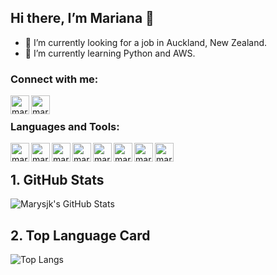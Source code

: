 ## Hi there, I’m Mariana 👋  
- 👀  I’m currently looking for a job in Auckland, New Zealand.
- 🌱  I’m currently learning Python and AWS.



### Connect with me:

[<img align="left" alt="marysjk" width="30px" src="https://img.icons8.com/fluency/48/000000/linkedin.png" />][Linkedin]
[<img align="left" alt="marysjk" width="30px" src="https://img.icons8.com/color/48/000000/gmail-new.png" />][Gmail]

<br />

### Languages and Tools:

<img align="left" alt="marysjk" width="30px" src="https://img.icons8.com/color/48/000000/amazon-web-services.png" />
<img align="left" alt="marysjk" width="30px" src="https://img.icons8.com/color/48/000000/python--v2.png" />
<img align="left" alt="marysjk" width="30px" src="https://img.icons8.com/external-soft-fill-juicy-fish/60/000000/external-sql-coding-and-development-soft-fill-soft-fill-juicy-fish.png" />
<img align="left" alt="marysjk" width="30px" src="https://img.icons8.com/color/48/000000/git.png" />
<img align="left" alt="marysjk" width="30px" src="https://img.icons8.com/fluency/48/000000/visual-studio-code-2019.png" />
<img align="left" alt="marysjk" width="30px" src="https://img.icons8.com/nolan/64/github.png" />
<img align="left" alt="marysjk" width="30px" src="https://img.icons8.com/color/48/000000/ruby-programming-language.png" />
<img align="left" alt="marysjk" width="30px" src="https://img.icons8.com/color/48/000000/capybara.png" />

<br />

## 1. GitHub Stats
![Marysjk's GitHub Stats](https://github-readme-stats.vercel.app/api?username=marysjk&show_icons=true&theme=dracula&count_private=true)

## 2. Top Language Card
![Top Langs](https://github-readme-stats.vercel.app/api/top-langs/?username=marysjk)

<br />
<br />

[Linkedin]: https://www.linkedin.com/in/marianabbatista/
[Gmail]: marysjk@gmail.com
